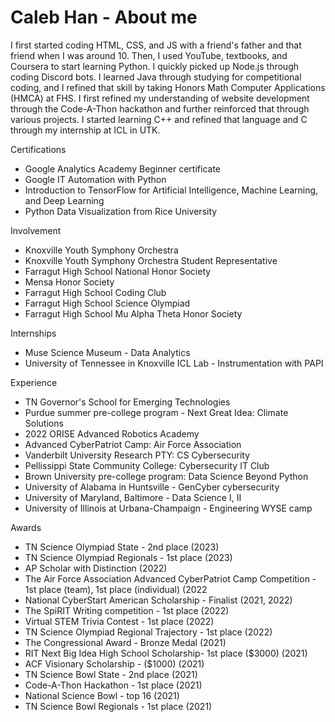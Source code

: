 # Caleb Han - About me

I first started coding HTML, CSS, and JS with a friend's father and that friend when I was around 10. Then, I used YouTube, textbooks, and Coursera to start learning Python. I quickly picked up Node.js through coding Discord bots. I learned Java through studying for competitional coding, and I refined that skill by taking Honors Math Computer Applications (HMCA) at FHS. I first refined my understanding of website development through the Code-A-Thon hackathon and further reinforced that through various projects. I started learning C++ and refined that language and C through my internship at ICL in UTK.

Certifications
- Google Analytics Academy Beginner certificate
- Google IT Automation with Python
- Introduction to TensorFlow for Artificial Intelligence, Machine Learning, and Deep Learning
- Python Data Visualization from Rice University

Involvement
- Knoxville Youth Symphony Orchestra
- Knoxville Youth Symphony Orchestra Student Representative
- Farragut High School National Honor Society
- Mensa Honor Society
- Farragut High School Coding Club
- Farragut High School Science Olympiad
- Farragut High School Mu Alpha Theta Honor Society

Internships
- Muse Science Museum - Data Analytics
- University of Tennessee in Knoxville ICL Lab - Instrumentation with PAPI

Experience
- TN Governor's School for Emerging Technologies
- Purdue summer pre-college program - Next Great Idea: Climate Solutions
- 2022 ORISE Advanced Robotics Academy
- Advanced CyberPatriot Camp: Air Force Association
- Vanderbilt University Research PTY: CS Cybersecurity
- Pellissippi State Community College: Cybersecurity IT Club
- Brown University pre-college program: Data Science Beyond Python
- University of Alabama in Huntsville - GenCyber cybersecurity
- University of Maryland, Baltimore - Data Science I, II
- University of Illinois at Urbana-Champaign - Engineering WYSE camp

Awards
- TN Science Olympiad State - 2nd place (2023)
- TN Science Olympiad Regionals - 1st place (2023)
- AP Scholar with Distinction (2022)
- The Air Force Association Advanced CyberPatriot Camp Competition - 1st place (team), 1st place (individual) (2022
- National CyberStart American Scholarship - Finalist (2021, 2022)
- The SpiRIT Writing competition - 1st place (2022)
- Virtual STEM Trivia Contest - 1st place (2022)
- TN Science Olympiad Regional Trajectory - 1st place (2022)
- The Congressional Award - Bronze Medal (2021)
- RIT Next Big Idea High School Scholarship- 1st place ($3000) (2021)
- ACF Visionary Scholarship - ($1000) (2021)
- TN Science Bowl State - 2nd place (2021)
- Code-A-Thon Hackathon - 1st place (2021)
- National Science Bowl - top 16 (2021)
- TN Science Bowl Regionals - 1st place (2021)
